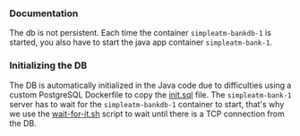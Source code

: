 ### Documentation
The db is not persistent. Each time the container ```simpleatm-bankdb-1``` is started, you also have to start the java app container ```simpleatm-bank-1```.

### Initializing the DB
The DB is automatically initialized in the Java code due to difficulties using a custom PostgreSQL Dockerfile to copy the <a href="init.sql">init.sql</a> file.
The ```simpleatm-bank-1``` server has to wait for the ```simpleatm-bankdb-1```
container to start, that's why we use the <a href="wait-for-it.sh">wait-for-it.sh</a> script to wait until there is a TCP connection from the DB.

